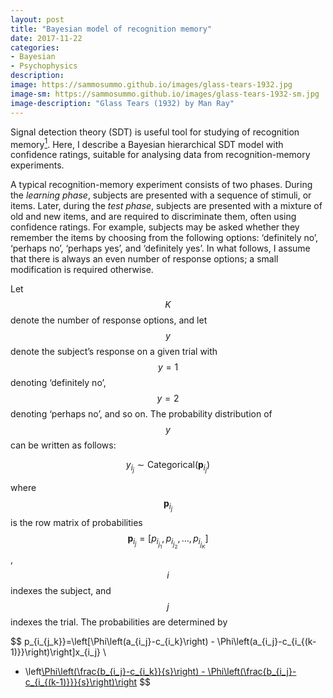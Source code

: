 ```yaml
---
layout: post
title: "Bayesian model of recognition memory"
date: 2017-11-22
categories:
- Bayesian
- Psychophysics
description:
image: https://sammosummo.github.io/images/glass-tears-1932.jpg
image-sm: https://sammosummo.github.io/images/glass-tears-1932-sm.jpg
image-description: "Glass Tears (1932) by Man Ray"
---
```

Signal detection theory (SDT) is useful tool for studying of recognition memory[<sup>1</sup>]. Here, I describe a Bayesian hierarchical SDT model with confidence ratings, suitable for analysing data from recognition-memory experiments.

[<sup>1</sup>]: https://www.ncbi.nlm.nih.gov/pubmed/4867890 "Kintsch, W. (1967). Memory and decision aspects of recognition learning. Psychological Review, 74(6), 496–504."

A typical recognition-memory experiment consists of two phases. During the *learning phase*, subjects are presented with a sequence of stimuli, or items. Later, during the *test phase*, subjects are presented with a mixture of old and new items, and are required to discriminate them, often using confidence ratings. For example, subjects may be asked whether they remember the items by choosing from the following options: ‘definitely no’, ‘perhaps no’, ‘perhaps yes’, and ‘definitely yes’. In what follows, I assume that there is always an even number of response options; a small modification is required otherwise.

Let $$K$$ denote the number of response options, and let $$y$$ denote the subject’s response on a given trial with $$y =1$$ denoting ‘definitely no’, $$y=2$$ denoting ‘perhaps no’, and so on. The probability distribution of $$y$$ can be written as follows: 

$$
y_{i_j}\sim\textrm{Categorical}\left(\textbf{p}_{i_j}\right)
$$

where $$\textbf{p}_{i_j}$$ is the row matrix of probabilities $$\textbf{p}_{i_j}=\left[p_{i_{j_1}},p_{i_{j_2}},\dots{},p_{i_{j_K}}\right]$$, $$i$$ indexes the subject, and $$j$$ indexes the trial. The probabilities are determined by

$$
p_{i_{j_k}}=\left[\Phi\left(a_{i_j}-c_{i_k}\right) - \Phi\left(a_{i_j}-c_{i_{(k-1)}}\right)\right]x_{i_j} \\
+ \left[\Phi\left(\frac{b_{i_j}-c_{i_k}}{s}\right) - \Phi\left(\frac{b_{i_j}-c_{i_{(k-1)}}}{s}\right)\right](1-x_{i_j})
$$